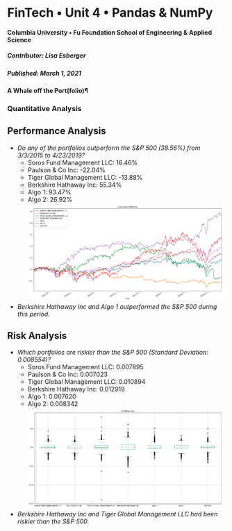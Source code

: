 # FinTech • Unit 4 • Pandas & NumPy
#### Columbia University • Fu Foundation School of Engineering & Applied Science
##### Contributor:  Lisa Esberger
##### Published:  March 1, 2021

#### A Whale off the Port(folio)¶

### Quantitative Analysis 
## Performance Analysis
* *Do any of the portfolios outperform the S&P 500 (38.56%) from 3/3/2015 to 4/23/2019?*
  * Soros Fund Management LLC: 16.46%
  * Paulson & Co Inc: -22.04%
  * Tiger Global Management LLC: -13.88%
  * Berkshire Hathaway Inc: 55.34%
  * Algo 1: 93.47%
  * Algo 2: 26.92%
![Cumulative-Returns](https://github.com/1monalisa1/04-Pandas-NumPy/blob/05e5c55e528ba606a2284fad5fa4cbe869a551e4/Resources/04-Cumulative-Returns.png)
* *Berkshire Hathaway Inc and Algo 1 outperformed the S&P 500 during this period.*

## Risk Analysis
* *Which portfolios are riskier than the S&P 500 (Standard Deviation: 0.008554)?*
  * Soros Fund Management LLC: 0.007895
  * Paulson & Co Inc: 0.007023
  * Tiger Global Management LLC: 0.010894
  * Berkshire Hathaway Inc: 0.012919
  * Algo 1: 0.007620
  * Algo 2: 0.008342
![Standard-Deviation](https://github.com/1monalisa1/04-Pandas-NumPy/blob/d34c63dd5074812253a7c8c0969aa5340bf745cb/Resources/04-Standard-Deviation.png)
* *Berkshire Hathaway Inc and Tiger Global Management LLC had been riskier than the S&P 500.*
